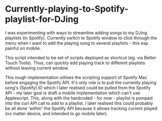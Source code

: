 # Currently-playing-to-Spotify-playlist-for-DJing
 
I was experimenting with ways to streamline adding songs to my DJing playlists (in Spotify). Currently switch to Spotify window to click through the menu when I want to add the playing song to several playlists - this esp painful on mobile. 

This script intended to be set of scripts deployed as shortcut (eg. via Better Touch Tools). Thus, can quickly add playing track to different playlists without leaving current window.

This rough implementation utilises the scripting support of Spotify Mac before engaging the Spotify API.  It's only role is to pull the currently playing song's (Spotify) ID which I later realised could be pulled from the Spotify API - my later goal is draft a mobile implementation which can't use Applescript. This, along with the hardcoded - for now - playlist is pumped into the curl API call to add to a playlist. 
I later realised this could probably be all done 'within' the Spotify API because it allows tracking current played (no matter device, and intended to go mobile later).